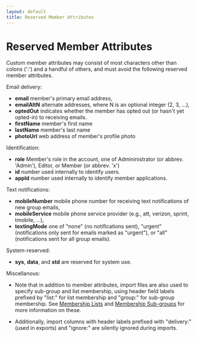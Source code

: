 ```yaml
---
layout: default
title: Reserved Member Attributes
---
```


# Reserved Member Attributes

Custom member attributes may consist of most characters other than
colons (':') and a handful of others, and must avoid the following
reserved member attributes.

Email delivery:

*  **email**  member's primary email address,
*  **emailAltN** alternate addresses, where N is an optional integer (2, 3, ...),
*  **optedOut** indicates whether the member has opted out (or hasn't yet opted-in) to receiving emails.
*  **firstName** member's first name
*  **lastName** member's last name
*  **photoUrl** web address of member's profile photo

Identification:

*  **role** Member's role in the account, one of Admininistrator (or abbrev. 'Admin'), 
   Editor, or Member (or abbrev. 'x')
*  **id**    number used internally to identify users.
*  **appId** number used internally to identify member applications.

Text notifications:

*  **mobileNumber**  mobile phone number for receiving text notifications of new group emails,
*  **mobileService** mobile phone service provider
    (e.g., att, verizon, sprint, tmobile, ...),
*  **textingMode** one of "none" (no notifications sent), "urgent"
    (notifications only sent for emails marked as "urgent"), or "all"
    (notifications sent for all group emails).

System-reserved:

* **sys**, **data**, and **std** are reserved for system use.

<div class="gv">

Miscellanous:

* Note that in addition to member attributes, import files are also
  used to specify sub-group and list membership, using header field
  labels prefixed by "list:" for list membership and "group:" for
  sub-group membership.  See [Membership
  Lists](./lists?view=GV-SET-VIEW&serv=GV-SERVICE) and [Membership
  Sub-groups](./groups?view=GV-SET-VIEW&serv=GV-SERVICE) for more information on
  these.

* Additionally, import columns with header labels prefixed with
  "delivery:" (used in exports) and "ignore:" are silently ignored
  during imports.

</div>
